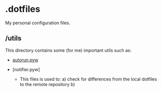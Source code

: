 # .dotfiles

My personal configuration files.

## /utils

This directory contains some (for me) important utils such as:
- [autorun.pyw](./utils/autorun.pyw)

- [notifier.pyw]
    - This files is used to:
        a) check for differences from the local dotfiles to the remote repository
        b)
